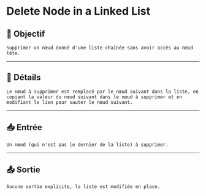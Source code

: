 # Delete Node in a Linked List

## 🎯 Objectif

    Supprimer un nœud donné d'une liste chaînée sans avoir accès au nœud tête.

---

## 📝 Détails

    Le nœud à supprimer est remplacé par le nœud suivant dans la liste, en copiant la valeur du nœud suivant dans le nœud à supprimer et en modifiant le lien pour sauter le nœud suivant.

---

## 📥 Entrée

    Un nœud (qui n'est pas le dernier de la liste) à supprimer.

---

## 📤 Sortie

    Aucune sortie explicite, la liste est modifiée en place.

